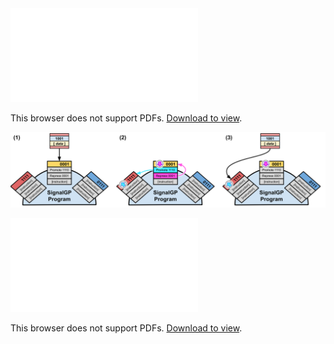 

<object data="./media/regulation-example-cartoon.pdf" type="application/pdf">
    <embed src="./media/regulation-example-cartoon.pdf">
        <p>This browser does not support PDFs. <a href="./media/regulation-example-cartoon.pdf">Download to view</a>.</p>
    </embed>
</object>

![regulation-example](./media/regulation-example-cartoon.svg)

<object data="./media/repeated-signal-task.pdf" type="application/pdf">
    <embed src="./media/repeated-signal-task.pdf">
        <p>This browser does not support PDFs. <a href="./media/repeated-signal-task.pdf">Download to view</a>.</p>
    </embed>
</object>
